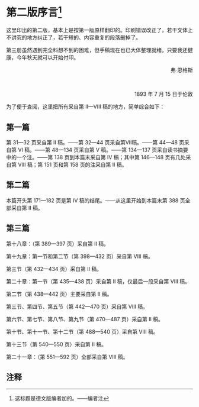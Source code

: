 # 第二版序言[^1]

这里印出的第二版，基本上是按第一版原样翻印的。印刷错误改正了，若干文体上不讲究的地方纠正了，若干短的、内容重复的段落删掉了。

第三册虽然遇到完全料想不到的困难，但手稿现在也已大体整理就绪。只要我还健康，今年秋天就可以开始付印。

<div style="text-align: right;">

弗·恩格斯

<br>

1893 年 7 月 15 日于伦敦

</div>

为了便于查阅，这里把所有采自第 II—VIII 稿的地方，简单综合如下：

## 第一篇

第 31—32 页采自第 II 稿。——第 32—44 页采自第VII稿。——第 44—48 页采自第 VI 稿。——第 48—134 页采自第 V 稿。——第 134—137 页采自读书摘要中的一个注。——第 138 页到本篇末采自第 IV 稿；其中第 146—148 页有几处采自第 VIII 稿；第 151 页和第 158 页的注采自第 II 稿。

## 第二篇

本篇开头第 171—182 页是第 IV 稿的结尾。——从这里开始到本篇末第 388 页全部采自第 II 稿。

## 第三篇

第十八章：（第 389—397 页）采自第 II 稿。

第十九章：第一节和第二节（第 398—432 页）采自第 VIII 稿。

第三节（第 432—434 页）采自第 II 稿。

第二十章：第一节（第 435—438 页）采自第 II 稿，仅最后一段采自第 VIII 稿。

第二节（第 438—442 页）主要采自第 II 稿。

第三节、第四节、第五节（第 442—470 页）采自第 VIII 稿。

第六节、第七节、第八节、第九节（第 470—487 页）采自第 II 稿。

第十节、第十一节、第十二节（第 488—540 页）采自第 VIII 稿。

第十三节（第 540—550 页）采自第 II 稿。

第二十一章：（第 551—592 页）全部采自第 VIII 稿。

## 注释

[^1]: 这标题是德文版编者加的。——编者注
